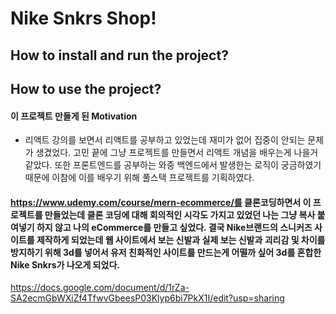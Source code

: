 # Nike Snkrs Shop!


## How to install and run the project?

## How to use the project?



#### 이 프로젝트 만들게 된 Motivation 
- 리액트 강의를 보면서 리액트를 공부하고 있었는데 재미가 없어 집중이 안되는 문제가 생겼었다. 고민 끝에 그냥 프로젝트를 만들면서 리액트 개념을 배우는게 나을거 같았다. 또한 프론트엔드를 공부하는 와중 백엔드에서 발생한는 로직이 궁금하였기때문에 이참에 이를 배우기 위해 풀스택 프로젝트를 기획하였다. 

#### https://www.udemy.com/course/mern-ecommerce/를 클론코딩하면서 이 프로젝트를 만들었는데 클론 코딩에 대해 회의적인 시각도 가지고 있었던 나는 그냥 복사 붙여넣기 하지 않고 나의 eCommerce를 만들고 싶었다. 결국 Nike브랜드의 스니커즈 사이트를 제작하게 되었는데 웹 사이트에서 보는 신발과 실제 보는 신발과 괴리감 및 차이를 방지하기 위해 3d를 넣어서 유저 친화적인 사이트를 만드는게 어떨까 싶어 3d를 혼합한 Nike Snkrs가 나오게 되었다.


https://docs.google.com/document/d/1rZa-SA2ecmGbWXiZf4TfwvGbeesP03Klyp6bi7PkX1I/edit?usp=sharing
